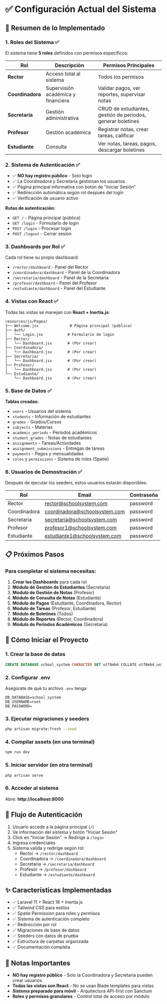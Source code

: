 # ✅ Configuración Actual del Sistema

## 🎯 Resumen de lo Implementado

### 1. **Roles del Sistema** ✅

El sistema tiene **5 roles** definidos con permisos específicos:

| Rol | Descripción | Permisos Principales |
|-----|-------------|---------------------|
| **Rector** | Acceso total al sistema | Todos los permisos |
| **Coordinadora** | Supervisión académica y financiera | Validar pagos, ver reportes, supervisar notas |
| **Secretaria** | Gestión administrativa | CRUD de estudiantes, gestión de periodos, generar boletines |
| **Profesor** | Gestión académica | Registrar notas, crear tareas, calificar |
| **Estudiante** | Consulta | Ver notas, tareas, pagos, descargar boletines |

### 2. **Sistema de Autenticación** ✅

- ✅ **NO hay registro público** - Solo login
- ✅ La Coordinadora y Secretaria gestionan los usuarios
- ✅ Página principal informativa con botón de "Iniciar Sesión"
- ✅ Redirección automática según rol después del login
- ✅ Verificación de usuario activo

**Rutas de autenticación:**
- `GET /` - Página principal (pública)
- `GET /login` - Formulario de login
- `POST /login` - Procesar login
- `POST /logout` - Cerrar sesión

### 3. **Dashboards por Rol** ✅

Cada rol tiene su propio dashboard:

- `/rector/dashboard` - Panel del Rector
- `/coordinadora/dashboard` - Panel de la Coordinadora
- `/secretaria/dashboard` - Panel de la Secretaria
- `/profesor/dashboard` - Panel del Profesor
- `/estudiante/dashboard` - Panel del Estudiante

### 4. **Vistas con React** ✅

Todas las vistas se manejan con **React + Inertia.js**:

```
resources/js/Pages/
├── Welcome.jsx              # Página principal (pública)
├── Auth/
│   └── Login.jsx           # Formulario de login
├── Rector/
│   └── Dashboard.jsx       # (Por crear)
├── Coordinadora/
│   └── Dashboard.jsx       # (Por crear)
├── Secretaria/
│   └── Dashboard.jsx       # (Por crear)
├── Profesor/
│   └── Dashboard.jsx       # (Por crear)
└── Estudiante/
    └── Dashboard.jsx       # (Por crear)
```

### 5. **Base de Datos** ✅

**Tablas creadas:**
- `users` - Usuarios del sistema
- `students` - Información de estudiantes
- `grades` - Grados/Cursos
- `subjects` - Materias
- `academic_periods` - Periodos académicos
- `student_grades` - Notas de estudiantes
- `assignments` - Tareas/Actividades
- `assignment_submissions` - Entregas de tareas
- `payments` - Pagos y mensualidades
- `roles` y `permissions` - Sistema de roles (Spatie)

### 6. **Usuarios de Demostración** ✅

Después de ejecutar los seeders, estos usuarios estarán disponibles:

| Rol | Email | Contraseña |
|-----|-------|------------|
| Rector | rector@schoolsystem.com | password |
| Coordinadora | coordinadora@schoolsystem.com | password |
| Secretaria | secretaria@schoolsystem.com | password |
| Profesor | profesor1@schoolsystem.com | password |
| Estudiante | estudiante1@schoolsystem.com | password |

## 📋 Próximos Pasos

### Para completar el sistema necesitas:

1. **Crear los Dashboards** para cada rol
2. **Módulo de Gestión de Estudiantes** (Secretaria)
3. **Módulo de Gestión de Notas** (Profesor)
4. **Módulo de Consulta de Notas** (Estudiante)
5. **Módulo de Pagos** (Estudiante, Coordinadora, Rector)
6. **Módulo de Tareas** (Profesor, Estudiante)
7. **Módulo de Boletines** (Todos)
8. **Módulo de Reportes** (Rector, Coordinadora)
9. **Módulo de Periodos Académicos** (Secretaria)

## 🚀 Cómo Iniciar el Proyecto

### 1. Crear la base de datos
```sql
CREATE DATABASE school_system CHARACTER SET utf8mb4 COLLATE utf8mb4_unicode_ci;
```

### 2. Configurar .env
Asegúrate de que tu archivo `.env` tenga:
```env
DB_DATABASE=school_system
DB_USERNAME=root
DB_PASSWORD=
```

### 3. Ejecutar migraciones y seeders
```bash
php artisan migrate:fresh --seed
```

### 4. Compilar assets (en una terminal)
```bash
npm run dev
```

### 5. Iniciar servidor (en otra terminal)
```bash
php artisan serve
```

### 6. Acceder al sistema
Abre: **http://localhost:8000**

## 🔐 Flujo de Autenticación

1. Usuario accede a la página principal (`/`)
2. Ve información del sistema y botón "Iniciar Sesión"
3. Click en "Iniciar Sesión" → Redirige a `/login`
4. Ingresa credenciales
5. Sistema valida y redirige según rol:
   - Rector → `/rector/dashboard`
   - Coordinadora → `/coordinadora/dashboard`
   - Secretaria → `/secretaria/dashboard`
   - Profesor → `/profesor/dashboard`
   - Estudiante → `/estudiante/dashboard`

## ✨ Características Implementadas

- ✅ Laravel 11 + React 18 + Inertia.js
- ✅ Tailwind CSS para estilos
- ✅ Spatie Permission para roles y permisos
- ✅ Sistema de autenticación completo
- ✅ Redirección por rol
- ✅ Migraciones de base de datos
- ✅ Seeders con datos de prueba
- ✅ Estructura de carpetas organizada
- ✅ Documentación completa

## 📝 Notas Importantes

- **NO hay registro público** - Solo la Coordinadora y Secretaria pueden crear usuarios
- **Todas las vistas son React** - No se usan Blade templates para vistas
- **Sistema preparado para móvil** - Arquitectura API-first con Sanctum
- **Roles y permisos granulares** - Control total de acceso por módulo
